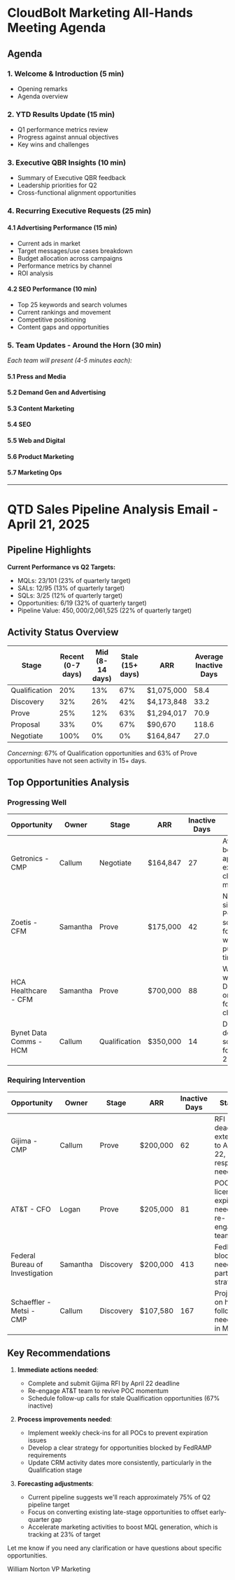 # CloudBolt Marketing All-Hands Meeting Agenda


## Agenda

### 1. Welcome & Introduction (5 min)
- Opening remarks
- Agenda overview
### 2. YTD Results Update (15 min)
- Q1 performance metrics review
- Progress against annual objectives
- Key wins and challenges
### 3. Executive QBR Insights (10 min)
- Summary of Executive QBR feedback
- Leadership priorities for Q2
- Cross-functional alignment opportunities

### 4. Recurring Executive Requests (25 min)
#### 4.1 Advertising Performance (15 min)
- Current ads in market
- Target messages/use cases breakdown
- Budget allocation across campaigns
- Performance metrics by channel
- ROI analysis
#### 4.2 SEO Performance (10 min)
- Top 25 keywords and search volumes
- Current rankings and movement
- Competitive positioning
- Content gaps and opportunities

### 5. Team Updates - Around the Horn (30 min)
_Each team will present (4-5 minutes each):_
#### 5.1 Press and Media

#### 5.2 Demand Gen and Advertising

#### 5.3 Content Marketing

#### 5.4 SEO

#### 5.5 Web and Digital

#### 5.6 Product Marketing

#### 5.7 Marketing Ops


--- 
# QTD Sales Pipeline Analysis Email - April 21, 2025

## Pipeline Highlights

**Current Performance vs Q2 Targets:**

- MQLs: 23/101 (23% of quarterly target)
- SALs: 12/95 (13% of quarterly target)
- SQLs: 3/25 (12% of quarterly target)
- Opportunities: 6/19 (32% of quarterly target)
- Pipeline Value: $450,000/$2,061,525 (22% of quarterly target)

## Activity Status Overview

|Stage|Recent (0-7 days)|Mid (8-14 days)|Stale (15+ days)|ARR|Average Inactive Days|
|---|---|---|---|---|---|
|Qualification|20%|13%|67%|$1,075,000|58.4|
|Discovery|32%|26%|42%|$4,173,848|33.2|
|Prove|25%|12%|63%|$1,294,017|70.9|
|Proposal|33%|0%|67%|$90,670|118.6|
|Negotiate|100%|0%|0%|$164,847|27.0|

_Concerning_: 67% of Qualification opportunities and 63% of Prove opportunities have not seen activity in 15+ days.

## Top Opportunities Analysis

### Progressing Well

|Opportunity|Owner|Stage|ARR|Inactive Days|Status|
|---|---|---|---|---|---|
|Getronics - CMP|Callum|Negotiate|$164,847|27|Awaiting board approval, expected close this month|
|Zoetis - CFM|Samantha|Prove|$175,000|42|NDA signed, POC scheduled for May with Q2 purchase timeline|
|HCA Healthcare - CFM|Samantha|Prove|$700,000|88|Working with Deloitte on pricing for Q2 close|
|Bynet Data Comms - HCM|Callum|Qualification|$350,000|14|Deep dive demo scheduled for April 25|

### Requiring Intervention

|Opportunity|Owner|Stage|ARR|Inactive Days|Status|
|---|---|---|---|---|---|
|Gijima - CMP|Callum|Prove|$200,000|62|RFI deadline extended to April 22, response needed|
|AT&T - CFO|Logan|Prove|$205,000|81|POC license expired, need to re-engage team|
|Federal Bureau of Investigation|Samantha|Discovery|$200,000|413|FedRAMP blockers, need partner strategy|
|Schaeffler - Metsi - CMP|Callum|Discovery|$107,580|167|Project on hold, follow up needed in May|

## Key Recommendations

1. **Immediate actions needed**:
    
    - Complete and submit Gijima RFI by April 22 deadline
    - Re-engage AT&T team to revive POC momentum
    - Schedule follow-up calls for stale Qualification opportunities (67% inactive)
2. **Process improvements needed**:
    
    - Implement weekly check-ins for all POCs to prevent expiration issues
    - Develop a clear strategy for opportunities blocked by FedRAMP requirements
    - Update CRM activity dates more consistently, particularly in the Qualification stage
3. **Forecasting adjustments**:
    
    - Current pipeline suggests we'll reach approximately 75% of Q2 pipeline target
    - Focus on converting existing late-stage opportunities to offset early-quarter gap
    - Accelerate marketing activities to boost MQL generation, which is tracking at 23% of target

Let me know if you need any clarification or have questions about specific opportunities.

William Norton VP Marketing